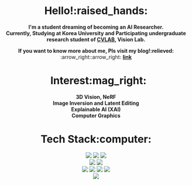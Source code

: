 <div align="center"><h1>Hello!:raised_hands:</h1>
  <p><strong> I'm a student dreaming of becoming an AI Researcher.<br>
  Currently, Studying at Korea University and Participating undergraduate research student of <a href="https://cvlab.korea.ac.kr/">CVLAB</a>, Vision Lab.   </strong></p>
  <div align="center">
    <strong>If you want to know more about me, Pls visit my blog!:relieved:</strong> 
    <div align="center">
    :arrow_right::arrow_right: <a href="https://science886.tistory.com/"><b>link</b></a>
    </div>
  </div>
</div>
<div align='center'>
<h1>&nbsp;&nbsp;Interest:mag_right:</h1>
<p>
<b>3D Vision, NeRF<br>
Image Inversion and Latent Editing<br>
Explainable AI (XAI)<br>
Computer Graphics</b>
</p>
</div>


<div align="center"><h1>Tech Stack:computer:</h1>
<img src="https://img.shields.io/badge/python-3776AB?style=flat-square&logo=Python&logoColor=white"/> <img src="https://img.shields.io/badge/c++-%2300599C.svg?style=flat-square&logo=c%2B%2B&logoColor=white"> <img src="https://img.shields.io/badge/R-276DC3?style=flat-square&logo=R&logoColor=white"/>
<br>
<img src="https://img.shields.io/badge/PyTorch-EE4C2C?style=flat-square&logo=PyTorch&logoColor=black"/>
<img src="https://img.shields.io/badge/TensorFlow-FF6F00?style=flat-square&logo=TensorFlow&logoColor=black"/>
<br>
<img src="https://img.shields.io/badge/html-E34F26?style=flat-square&logo=html5&logoColor=white">
<img src="https://img.shields.io/badge/css-1572B6?style=flat-square&logo=css3&logoColor=white">
<img src="https://img.shields.io/badge/javascript-F7DF1E?style=flat-square&logo=javascript&logoColor=black">
<img src="https://img.shields.io/badge/react-61DAFB?style=flat-square&logo=react&logoColor=black">
<br>
<img src="https://img.shields.io/badge/mysql-4479A1?style=flat-square&logo=mysql&logoColor=white">
</div>



